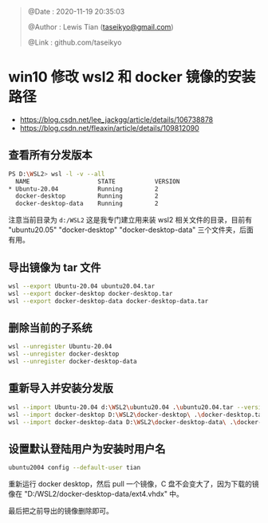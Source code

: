 > @Date    : 2020-11-19 20:35:03
>
> @Author  : Lewis Tian (taseikyo@gmail.com)
>
> @Link    : github.com/taseikyo

# win10 修改 wsl2 和 docker 镜像的安装路径

- https://blog.csdn.net/lee_jackgg/article/details/106738878
- https://blog.csdn.net/fleaxin/article/details/109812090

## 查看所有分发版本

```Bash
PS D:\WSL2> wsl -l -v --all
  NAME                   STATE           VERSION
* Ubuntu-20.04           Running         2
  docker-desktop         Running         2
  docker-desktop-data    Running         2
```

注意当前目录为 `d:/WSL2` 这是我专门建立用来装 wsl2 相关文件的目录，目前有 "ubuntu20.05" "docker-desktop" "docker-desktop-data" 三个文件夹，后面有用。

## 导出镜像为 tar 文件

```Bash
wsl --export Ubuntu-20.04 ubuntu20.04.tar
wsl --export docker-desktop docker-desktop.tar
wsl --export docker-desktop-data docker-desktop-data.tar
```

## 删除当前的子系统

```Bash
wsl --unregister Ubuntu-20.04
wsl --unregister docker-desktop
wsl --unregister docker-desktop-data
```

## 重新导入并安装分发版

```Bash
wsl --import Ubuntu-20.04 d:\WSL2\ubuntu20.04 .\ubuntu20.04.tar --version 2
wsl --import docker-desktop D:\WSL2\docker-desktop\ .\docker-desktop.tar --version 2
wsl --import docker-desktop-data D:\WSL2\docker-desktop-data\ .\docker-desktop-data.tar --version 2
```

## 设置默认登陆用户为安装时用户名

```Bash
ubuntu2004 config --default-user tian
```

重新运行 docker desktop，然后 pull 一个镜像，C 盘不会变大了，因为下载的镜像在 "D:/WSL2/docker-desktop-data/ext4.vhdx" 中。

最后把之前导出的镜像删除即可。
